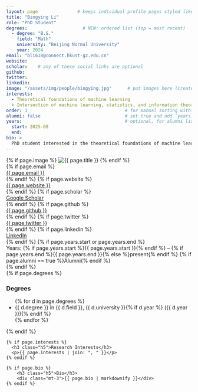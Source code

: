 ```yaml
---
layout: page               # keeps individual profile pages styled like the site
title: "Bingying Li"
role: "PhD Student"
degrees:                     # NEW: ordered list (top = most recent)
  - degree: "B.S."
    field: "Math"
    university: "Beijing Normal University"
    year: 2024
email: "bli618@connect.hkust-gz.edu.cn"
website: 
scholar:    # any of these social links are optional
github: 
twitter: 
linkedin: 
image: "/assets/img/people/bingying.jpg"      # put images here (create folder)
interests:
  - Theoretical foundations of machine learning
  - Intersection of machine learning, statistics, and information theory
order: 3                                     # for manual sorting within a role
alumni: false                                # set true and add `years:` if alumni
years:                                       # optional, for alumni listing
  start: 2025-08
  end: 
bio: >
  PhD student interested in the theoretical foundations of machine learning, exploring the intersection of machine learning, statistics, and information theory. I am curious about fundamental principles and enjoy exchanging ideas with peers to spark new perspectives.
---
```


<div class="row g-4 align-items-start">
  <div class="col-12 col-md-4">
    {% if page.image %}
      <img src="{{ page.image | relative_url }}" alt="{{ page.title }}" class="img-fluid rounded shadow-sm mb-3">
    {% endif %}
    <div class="small">
      {% if page.email %}<div><i class="fas fa-paper-plane"></i> <a href="mailto:{{ page.email }}">{{ page.email }}</a></div>{% endif %}
      {% if page.website %}<div><i class="fa-solid fa-globe"></i> <a href="{{ page.website }}">{{ page.website }}</a></div>{% endif %}
      {% if page.scholar %}<div><i class="ai ai-google-scholar"></i> <a href="{{ page.scholar }}">Google Scholar</a></div>{% endif %}
      {% if page.github %}<div><i class="fa-brands fa-github"></i> <a href="https://github.com/{{ page.github }}">{{ page.github }}</a></div>{% endif %}
      {% if page.twitter %}<div><i class="fa-brands fa-x-twitter"></i> <a href="https://twitter.com/{{ page.twitter }}">{{ page.twitter }}</a></div>{% endif %}
      {% if page.linkedin %}<div><i class="fa-brands fa-linkedin"></i> <a href="{{ page.linkedin }}">LinkedIn</a></div>{% endif %}
      {% if page.years.start or page.years.end %}
        <div class="mt-2"><span class="fw-semibold">Years:</span>
          {% if page.years.start %}{{ page.years.start }}{% endif %} – {% if page.years.end %}{{ page.years.end }}{% else %}present{% endif %}
          {% if page.alumni == true %}<span class="badge bg-outline-primary ms-2">Alumni</span>{% endif %}
        </div>
      {% endif %}
    </div>
  </div>

  <div class="col-12 col-md-8">
    {% if page.degrees %}
      <h3 class="h5">Degrees</h3>
      <ul class="mb-3">
        {% for d in page.degrees %}
          <li>{{ d.degree }} in {{ d.field }}, {{ d.university }}{% if d.year %} ({{ d.year }}){% endif %}</li>
        {% endfor %}
      </ul>
    {% endif %}

    {% if page.interests %}
      <h3 class="h5">Research Interests</h3>
      <p>{{ page.interests | join: ", " }}</p>
    {% endif %}

    {% if page.bio %}
        <h3 class="h5">Bio</h3>
        <div class="mt-3">{{ page.bio | markdownify }}</div>
    {% endif %}
  </div>
</div>
